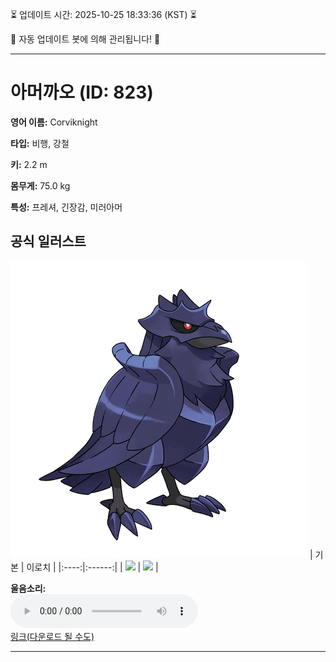 
⏳ 업데이트 시간: 2025-10-25 18:33:36 (KST) ⏳

🤖 자동 업데이트 봇에 의해 관리됩니다! 🤖

---

# 아머까오 (ID: 823)
**영어 이름:** Corviknight

**타입:** 비행, 강철

**키:** 2.2 m

**몸무게:** 75.0 kg

**특성:** 프레셔, 긴장감, 미러아머

## 공식 일러스트
![](https://raw.githubusercontent.com/PokeAPI/sprites/master/sprites/pokemon/other/official-artwork/823.png)
| 기본 | 이로치 |
|:----:|:------:|
| <img src="http://play.pokemonshowdown.com/sprites/ani/corviknight.gif" width="200"> | <img src="http://play.pokemonshowdown.com/sprites/ani-shiny/corviknight.gif" width="200"> |

**울음소리:**<br><audio controls src="https://raw.githubusercontent.com/PokeAPI/cries/main/cries/pokemon/latest/823.ogg"></audio><br> [링크(다운로드 될 수도)](https://raw.githubusercontent.com/PokeAPI/cries/main/cries/pokemon/latest/823.ogg)


---
